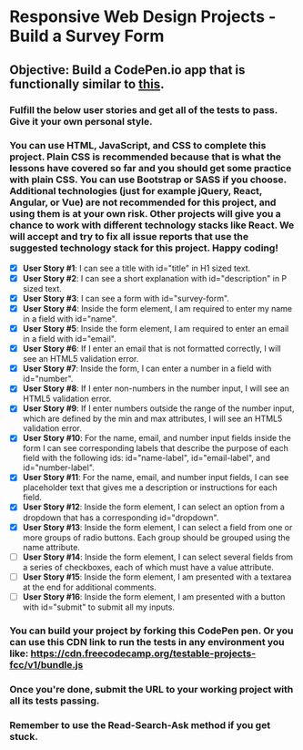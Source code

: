 # Responsive Web Design Projects - Build a Survey Form
## Objective: Build a CodePen.io app that is functionally similar to [this](https://codepen.io/freeCodeCamp/full/VPaoNP).
### Fulfill the below user stories and get all of the tests to pass. Give it your own personal style.
### You can use HTML, JavaScript, and CSS to complete this project. Plain CSS is recommended because that is what the lessons have covered so far and you should get some practice with plain CSS. You can use Bootstrap or SASS if you choose. Additional technologies (just for example jQuery, React, Angular, or Vue) are not recommended for this project, and using them is at your own risk. Other projects will give you a chance to work with different technology stacks like React. We will accept and try to fix all issue reports that use the suggested technology stack for this project. Happy coding!
- [x] **User Story #1**: I can see a title with id="title" in H1 sized text.
- [x] **User Story #2**: I can see a short explanation with id="description" in P sized text.
- [x] **User Story #3**: I can see a form with id="survey-form".
- [x] **User Story #4**: Inside the form element, I am required to enter my name in a field with id="name".
- [x] **User Story #5**: Inside the form element, I am required to enter an email in a field with id="email".
- [x] **User Story #6**: If I enter an email that is not formatted correctly, I will see an HTML5 validation error.
- [x] **User Story #7**: Inside the form, I can enter a number in a field with id="number".
- [x] **User Story #8**: If I enter non-numbers in the number input, I will see an HTML5 validation error.
- [x] **User Story #9**: If I enter numbers outside the range of the number input, which are defined by the min and max attributes, I will see an HTML5 validation error.
- [x] **User Story #10**: For the name, email, and number input fields inside the form I can see corresponding labels that describe the purpose of each field with the following ids: id="name-label", id="email-label", and id="number-label".
- [x] **User Story #11**: For the name, email, and number input fields, I can see placeholder text that gives me a description or instructions for each field.
- [x] **User Story #12**: Inside the form element, I can select an option from a dropdown that has a corresponding id="dropdown".
- [x] **User Story #13**: Inside the form element, I can select a field from one or more groups of radio buttons. Each group should be grouped using the name attribute.
- [ ] **User Story #14**: Inside the form element, I can select several fields from a series of checkboxes, each of which must have a value attribute.
- [ ] **User Story #15**: Inside the form element, I am presented with a textarea at the end for additional comments.
- [ ] **User Story #16**: Inside the form element, I am presented with a button with id="submit" to submit all my inputs.
### You can build your project by forking this CodePen pen. Or you can use this CDN link to run the tests in any environment you like: https://cdn.freecodecamp.org/testable-projects-fcc/v1/bundle.js
### Once you're done, submit the URL to your working project with all its tests passing.
### Remember to use the Read-Search-Ask method if you get stuck.